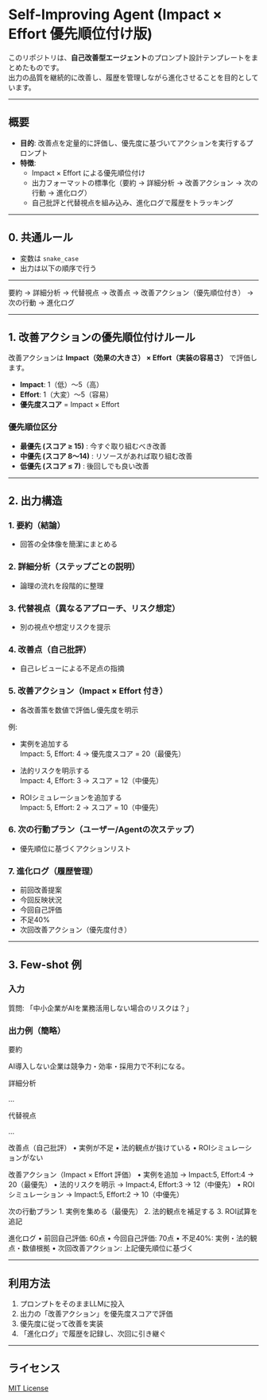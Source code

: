 # Self-Improving Agent (Impact × Effort 優先順位付け版)

このリポジトリは、**自己改善型エージェント**のプロンプト設計テンプレートをまとめたものです。  
出力の品質を継続的に改善し、履歴を管理しながら進化させることを目的としています。  

---

## 概要

- **目的**: 改善点を定量的に評価し、優先度に基づいてアクションを実行するプロンプト
- **特徴**:
  - Impact × Effort による優先順位付け
  - 出力フォーマットの標準化（要約 → 詳細分析 → 改善アクション → 次の行動 → 進化ログ）
  - 自己批評と代替視点を組み込み、進化ログで履歴をトラッキング

---

## 0. 共通ルール

- 変数は `snake_case`
- 出力は以下の順序で行う

---

要約 → 詳細分析 → 代替視点 → 改善点 → 改善アクション（優先順位付き） → 次の行動 → 進化ログ

---

## 1. 改善アクションの優先順位付けルール

改善アクションは **Impact（効果の大きさ） × Effort（実装の容易さ）** で評価します。

- **Impact**: 1（低）〜5（高）
- **Effort**: 1（大変）〜5（容易）
- **優先度スコア** = Impact × Effort

### 優先順位区分

- **最優先 (スコア ≥ 15)** : 今すぐ取り組むべき改善
- **中優先 (スコア 8〜14)** : リソースがあれば取り組む改善
- **低優先 (スコア ≤ 7)** : 後回しでも良い改善

---

## 2. 出力構造

### 1. 要約（結論）
- 回答の全体像を簡潔にまとめる

### 2. 詳細分析（ステップごとの説明）
- 論理の流れを段階的に整理

### 3. 代替視点（異なるアプローチ、リスク想定）
- 別の視点や想定リスクを提示

### 4. 改善点（自己批評）
- 自己レビューによる不足点の指摘

### 5. 改善アクション（Impact × Effort 付き）
- 各改善策を数値で評価し優先度を明示

例:

- 実例を追加する  
  Impact: 5, Effort: 4 → 優先度スコア = 20（最優先）

- 法的リスクを明示する  
  Impact: 4, Effort: 3 → スコア = 12（中優先）

- ROIシミュレーションを追加する  
  Impact: 5, Effort: 2 → スコア = 10（中優先）

### 6. 次の行動プラン（ユーザー/Agentの次ステップ）
- 優先順位に基づくアクションリスト

### 7. 進化ログ（履歴管理）
- 前回改善提案  
- 今回反映状況  
- 今回自己評価  
- 不足40%  
- 次回改善アクション（優先度付き）

---

## 3. Few-shot 例

### 入力
質問: 「中小企業がAIを業務活用しない場合のリスクは？」

### 出力例（簡略）
要約

AI導入しない企業は競争力・効率・採用力で不利になる。

詳細分析

…

代替視点

…

改善点（自己批評）
	•	実例が不足
	•	法的観点が抜けている
	•	ROIシミュレーションがない

改善アクション（Impact × Effort 評価）
	•	実例を追加 → Impact:5, Effort:4 → 20（最優先）
	•	法的リスクを明示 → Impact:4, Effort:3 → 12（中優先）
	•	ROIシミュレーション → Impact:5, Effort:2 → 10（中優先）

次の行動プラン
	1.	実例を集める（最優先）
	2.	法的観点を補足する
	3.	ROI試算を追記

進化ログ
	•	前回自己評価: 60点
	•	今回自己評価: 70点
	•	不足40%: 実例・法的観点・数値根拠
	•	次回改善アクション: 上記優先順位に基づく

---

## 利用方法

1. プロンプトをそのままLLMに投入
2. 出力の「改善アクション」を優先度スコアで評価
3. 優先度に従って改善を実装
4. 「進化ログ」で履歴を記録し、次回に引き継ぐ

---

## ライセンス

[MIT License](https://github.com/ak1xra/Self-Improving-Agent/blob/main/LICENSE)

